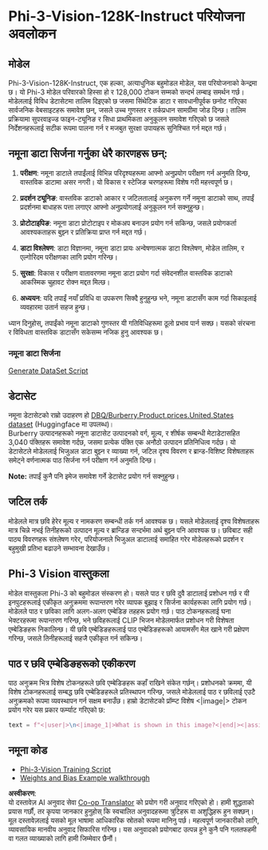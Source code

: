 <!--
CO_OP_TRANSLATOR_METADATA:
{
  "original_hash": "e0a07fd2a30fe2af30b1373df207a5bf",
  "translation_date": "2025-05-09T21:46:17+00:00",
  "source_file": "md/03.FineTuning/FineTuning_Phi-3-visionWandB.md",
  "language_code": "ne"
}
-->
# Phi-3-Vision-128K-Instruct परियोजना अवलोकन

## मोडेल

Phi-3-Vision-128K-Instruct, एक हल्का, अत्याधुनिक बहुमोडल मोडेल, यस परियोजनाको केन्द्रमा छ। यो Phi-3 मोडेल परिवारको हिस्सा हो र 128,000 टोकन सम्मको सन्दर्भ लम्बाइ समर्थन गर्छ। मोडेललाई विविध डेटासेटमा तालिम दिइएको छ जसमा सिंथेटिक डाटा र सावधानीपूर्वक छनोट गरिएका सार्वजनिक वेबसाइटहरू समावेश छन्, जसले उच्च गुणस्तर र तर्कप्रधान सामग्रीमा जोड दिन्छ। तालिम प्रक्रियामा सुपरवाइज्ड फाइन-ट्यूनिङ र सिधा प्राथमिकता अनुकूलन समावेश गरिएको छ जसले निर्देशनहरूलाई सटीक रूपमा पालना गर्न र मजबुत सुरक्षा उपायहरू सुनिश्चित गर्न मद्दत गर्छ।

## नमूना डाटा सिर्जना गर्नुका धेरै कारणहरू छन्:

1. **परीक्षण**: नमूना डाटाले तपाईंलाई विभिन्न परिदृश्यहरूमा आफ्नो अनुप्रयोग परीक्षण गर्न अनुमति दिन्छ, वास्तविक डाटामा असर नगरी। यो विकास र स्टेजिङ चरणहरूमा विशेष गरी महत्त्वपूर्ण छ।

2. **प्रदर्शन ट्यूनिङ**: वास्तविक डाटाको आकार र जटिलतालाई अनुकरण गर्ने नमूना डाटाको साथ, तपाईं प्रदर्शनमा बाधाहरू पत्ता लगाएर आफ्नो अनुप्रयोगलाई अनुकूलन गर्न सक्नुहुन्छ।

3. **प्रोटोटाइपिङ**: नमूना डाटा प्रोटोटाइप र मोकअप बनाउन प्रयोग गर्न सकिन्छ, जसले प्रयोगकर्ता आवश्यकताहरू बुझ्न र प्रतिक्रिया प्राप्त गर्न मद्दत गर्छ।

4. **डाटा विश्लेषण**: डाटा विज्ञानमा, नमूना डाटा प्रायः अन्वेषणात्मक डाटा विश्लेषण, मोडेल तालिम, र एल्गोरिदम परीक्षणका लागि प्रयोग गरिन्छ।

5. **सुरक्षा**: विकास र परीक्षण वातावरणमा नमूना डाटा प्रयोग गर्दा संवेदनशील वास्तविक डाटाको आकस्मिक चुहावट रोक्न मद्दत मिल्छ।

6. **अध्ययन**: यदि तपाईं नयाँ प्रविधि वा उपकरण सिक्दै हुनुहुन्छ भने, नमूना डाटासँग काम गर्दा सिकाइलाई व्यवहारमा उतार्न सहज हुन्छ।

ध्यान दिनुहोस्, तपाईंको नमूना डाटाको गुणस्तर यी गतिविधिहरूमा ठूलो प्रभाव पार्न सक्छ। यसको संरचना र विविधता वास्तविक डाटासँग सकेसम्म नजिक हुनु आवश्यक छ।

### नमूना डाटा सिर्जना
[Generate DataSet Script](./CreatingSampleData.md)

## डेटासेट

नमूना डेटासेटको राम्रो उदाहरण हो [DBQ/Burberry.Product.prices.United.States dataset](https://huggingface.co/datasets/DBQ/Burberry.Product.prices.United.States) (Huggingface मा उपलब्ध)।  
Burberry उत्पादनहरूको नमूना डाटासेट उत्पादनको वर्ग, मूल्य, र शीर्षक सम्बन्धी मेटाडेटासहित 3,040 पंक्तिहरू समावेश गर्दछ, जसमा प्रत्येक पंक्ति एक अनौठो उत्पादन प्रतिनिधित्व गर्दछ। यो डेटासेटले मोडेललाई भिजुअल डाटा बुझ्न र व्याख्या गर्न, जटिल दृश्य विवरण र ब्रान्ड-विशिष्ट विशेषताहरू समेट्ने वर्णनात्मक पाठ सिर्जना गर्न परीक्षण गर्न अनुमति दिन्छ।

**Note:** तपाईं कुनै पनि इमेज समावेश गर्ने डेटासेट प्रयोग गर्न सक्नुहुन्छ।

## जटिल तर्क

मोडेलले मात्र छवि हेरेर मूल्य र नामकरण सम्बन्धी तर्क गर्न आवश्यक छ। यसले मोडेललाई दृश्य विशेषताहरू मात्र चिन्ने नभई तिनीहरूको उत्पादन मूल्य र ब्रान्डिङ सन्दर्भमा अर्थ बुझ्न पनि आवश्यक छ। छविबाट सही पाठ्य विवरणहरू संश्लेषण गरेर, परियोजनाले भिजुअल डाटालाई समाहित गरेर मोडेलहरूको प्रदर्शन र बहुमुखी प्रतिभा बढाउने सम्भावना देखाउँछ।

## Phi-3 Vision वास्तुकला

मोडेल वास्तुकला Phi-3 को बहुमोडल संस्करण हो। यसले पाठ र छवि दुवै डाटालाई प्रशोधन गर्छ र यी इनपुटहरूलाई एकीकृत अनुक्रममा रूपान्तरण गरेर व्यापक बुझाइ र सिर्जना कार्यहरूका लागि प्रयोग गर्छ। मोडेलले पाठ र छविका लागि अलग-अलग एम्बेडिङ तहहरू प्रयोग गर्छ। पाठ टोकनहरूलाई घना भेक्टरहरूमा रूपान्तरण गरिन्छ, भने छविहरूलाई CLIP भिजन मोडेलमार्फत प्रशोधन गरी विशेषता एम्बेडिङहरू निकालिन्छ। यी छवि एम्बेडिङहरूलाई पाठ एम्बेडिङहरूको आयामसँग मेल खाने गरी प्रक्षेपण गरिन्छ, जसले तिनीहरूलाई सहजै एकीकृत गर्न सकिन्छ।

## पाठ र छवि एम्बेडिङहरूको एकीकरण

पाठ अनुक्रम भित्र विशेष टोकनहरूले छवि एम्बेडिङहरू कहाँ राखिने संकेत गर्छन्। प्रशोधनको क्रममा, यी विशेष टोकनहरूलाई सम्बद्ध छवि एम्बेडिङहरूले प्रतिस्थापन गरिन्छ, जसले मोडेललाई पाठ र छविलाई एउटै अनुक्रमको रूपमा व्यवस्थापन गर्न सक्षम बनाउँछ। हाम्रो डेटासेटको प्रॉम्प्ट विशेष <|image|> टोकन प्रयोग गरेर यस प्रकार फर्म्याट गरिएको छ:

```python
text = f"<|user|>\n<|image_1|>What is shown in this image?<|end|><|assistant|>\nProduct: {row['title']}, Category: {row['category3_code']}, Full Price: {row['full_price']}<|end|>"
```

## नमूना कोड
- [Phi-3-Vision Training Script](../../../../code/03.Finetuning/Phi-3-vision-Trainingscript.py)
- [Weights and Bias Example walkthrough](https://wandb.ai/byyoung3/mlnews3/reports/How-to-fine-tune-Phi-3-vision-on-a-custom-dataset--Vmlldzo4MTEzMTg3)

**अस्वीकरण**:  
यो दस्तावेज़ AI अनुवाद सेवा [Co-op Translator](https://github.com/Azure/co-op-translator) को प्रयोग गरी अनुवाद गरिएको हो। हामी शुद्धताको प्रयास गर्छौं, तर कृपया जानकार हुनुहोस् कि स्वचालित अनुवादहरूमा त्रुटिहरू वा अशुद्धिहरू हुन सक्छन्। मूल दस्तावेज़लाई यसको मूल भाषामा आधिकारिक स्रोतको रूपमा मानिनु पर्छ। महत्वपूर्ण जानकारीको लागि, व्यावसायिक मानवीय अनुवाद सिफारिस गरिन्छ। यस अनुवादको प्रयोगबाट उत्पन्न हुने कुनै पनि गलतफहमी वा गलत व्याख्याको लागि हामी जिम्मेवार छैनौं।